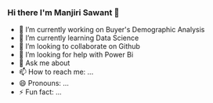 ### Hi there I'm Manjiri Sawant 👋
- 🔭 I’m currently working on Buyer's Demographic Analysis
- 🌱 I’m currently learning Data Science 
- 👯 I’m looking to collaborate on Github
- 🤔 I’m looking for help with Power Bi
- 💬 Ask me about 
- 📫 How to reach me: ...
- 😄 Pronouns: ...
- ⚡ Fun fact: ...

